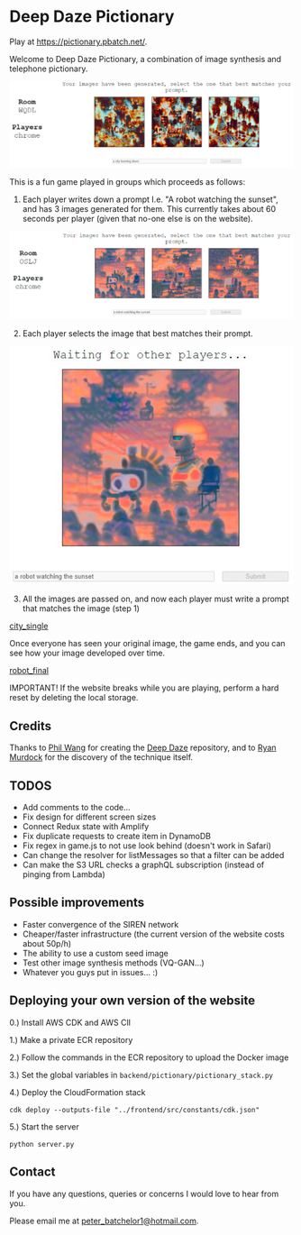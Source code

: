 # Deep Daze Pictionary

Play at https://pictionary.pbatch.net/.

Welcome to Deep Daze Pictionary, a combination of image synthesis and telephone pictionary.

![city](./pictures/a_city_burning_down.jpg)

This is a fun game played in groups which proceeds as follows:

1) Each player writes down a prompt I.e. "A robot watching the sunset", and has 3 images generated for them. 
This currently takes about 60 seconds per player (given that no-one else is on the website).

![robot](./pictures/a_robot_watching_the_sunset.jpg)

2) Each player selects the image that best matches their prompt.

![robot_single](./pictures/a_robot_watching_the_sunset_single.jpg)

3) All the images are passed on, and now each player must write a prompt that matches the image (step 1)

[city_single](./pictures/a_city_burning_down_single.jpg)

Once everyone has seen your original image, 
the game ends, 
and you can see how your image developed over time.

[robot_final](./pictures/a_robot_watching_the_sunset_final.jpg)

IMPORTANT! If the website breaks while you are playing,
 perform a hard reset by deleting the local storage.

## Credits

Thanks to [Phil Wang](https://github.com/lucidrains) for creating the [Deep Daze](https://github.com/lucidrains/deep-daze) repository,
and to [Ryan Murdock](https://twitter.com/advadnoun) for the discovery of the technique itself.

## TODOS

* Add comments to the code...
* Fix design for different screen sizes
* Connect Redux state with Amplify
* Fix duplicate requests to create item in DynamoDB
* Fix regex in game.js to not use look behind (doesn't work in Safari)
* Can change the resolver for listMessages so that a filter can be added
* Can make the S3 URL checks a graphQL subscription (instead of pinging from Lambda) 

## Possible improvements

* Faster convergence of the SIREN network
* Cheaper/faster infrastructure (the current version of the website costs about 50p/h)
* The ability to use a custom seed image
* Test other image synthesis methods (VQ-GAN...)
* Whatever you guys put in issues... :)
 
## Deploying your own version of the website

0.) Install AWS CDK and AWS ClI

1.) Make a private ECR repository

2.) Follow the commands in the ECR repository to upload the Docker image

3.) Set the global variables in `backend/pictionary/pictionary_stack.py`

4.) Deploy the CloudFormation stack

```
cdk deploy --outputs-file "../frontend/src/constants/cdk.json"
```

5.) Start the server

```
python server.py
```

## Contact

If you have any questions, queries or concerns I would love to hear from you.

Please email me at peter_batchelor1@hotmail.com.